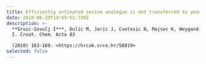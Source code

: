 ```yaml
---
title: Efficiently activated serine analogue is not transferred to yeast tRNA Ser
date: 2010-06-29T14:55:51.739Z
description: >-
  **Gruic-Sovulj I***, Dulic M, Jaric J, Cvetesic N, Majsec K, Weygand-Durasevic
  I. Croat. Chem. Acta 83

  (2010) 163-169. <https://hrcak.srce.hr/56019>
selected: false
---
```

